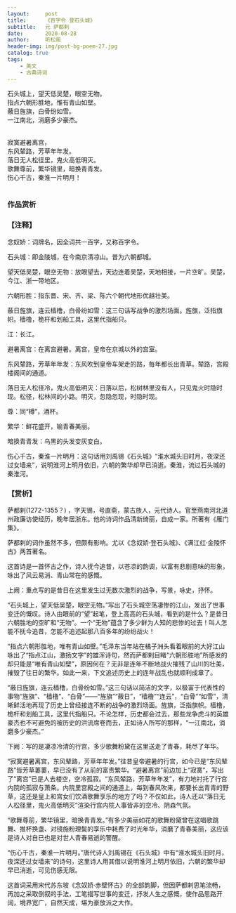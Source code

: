 ```yaml
---
layout:     post
title:      《百字令 登石头城》
subtitle:   元 萨都剌
date:       2020-08-28
author:     听松阁
header-img: img/post-bg-poem-27.jpg
catalog: true
tags:
    - 美文
    - 古典诗词
---
```


石头城上，望天低吴楚，眼空无物。<br>
指点六朝形胜地，惟有青山如壁。<br>
蔽日旌旗，白骨纷如雪。<br>
一江南北，消磨多少豪杰。<br><br>

寂寞避暑离宫，<br>
东风辇路，芳草年年发。<br>
落日无人松径里，鬼火高低明灭。<br>
歌舞尊前，繁华镜里，暗换青青发。<br>
伤心千古，秦淮一片明月！<br><br>



### 作品赏析
### 【注释】

念奴娇：词牌名，因全词共一百字，又称百字令。

石头城：即金陵城，在今南京清凉山。昔为六朝都城。

望天低吴楚，眼空无物：放眼望去，天边连着吴楚，天地相接，一片空旷。吴楚，今江、浙一带地区。

六朝形胜：指东晋、宋、齐、梁、陈六个朝代地形优越壮美。

蔽日旌旗，连云樯橹，白骨纷如雪：这三句话写战争的激烈场面。旌旗，泛指旗帜。樯橹，桅杆和划船工具，这里代指船只。

江：长江。

避暑离宫：在离宫避暑。离宫，皇帝在京城以外的宫室。

东风辇路，芳草年年发：东风吹到皇帝车架走的路，每年都长出青草。辇路，宫殿楼阁间的通道。

落日无人松径冷，鬼火高低明灭：日落以后，松树林里没有人，只见鬼火时隐时现。松径，松林间的小路。明灭，忽隐忽现，时隐时现。

尊：同“樽”，酒杯。

繁华：鲜花盛开，喻青春美丽。

暗换青青发：乌黑的头发变灰变白。

伤心千古，秦淮一片明月：这句话用刘禹锡《石头城》“淮水城头旧时月，夜深还过女墙来”，说明淮河上明月依旧，六朝的繁华却早已消逝。秦淮，流过石头城的秦淮河。


### 【赏析】

萨都剌(1272-1355？) ，字天锡，号直斋，蒙古族人，元代诗人。官至燕南河北道州政廉访使经历，晚年居浙东。他的诗词作品清新绮丽，自成一家。所著有《雁门集》。

萨都剌的词作虽然不多，但颇有影响。尤以《念奴娇·登石头城》、《满江红·金陵怀古》两首著名。

这首诗是一首怀古之作，诗人抚今追昔，以苍凉的韵调，以富有悲剧意味的形象，咏出了风云易消、青山常在的感慨。

上阙：重点写的是昔日在这里发生过无数次激烈的战争，写景，咏史，抒怀。

“石头城上，望天低吴楚，眼空无物。”写出了石头城空荡凄惨的江山，发出了世事变迁的慨叹。诗人由眼前的“望”起笔，登上高高的石头城，看到的是什么？是昔日六朝胜地的空旷和“无物”。一个“无物”蕴含了多少鲜为人知的悲惨的过去！叫人怎能不抚今追昔，怎能不追述起那八百多年的纷纷战火！

“指点六朝形胜地，唯有青山如壁。”毛泽东当年站在橘子洲头看着眼前的大好江山咏出了“指点江山，激扬文字”的雄浑诗句，然而萨都剌目睹“六朝形胜地”所感发的却只能是“唯有青山如壁”，原因何在？无非是连年不断地战火摧残了山川的壮美，摧毁了往日的繁华。如此一来，下文追述历史上的连年战乱也就顺利成章了。

“蔽日旌旗，连云樯橹，白骨纷如雪。”这三句话以简洁的文字，以极富于代表性的事物“旌旗”、“樯橹”、“白骨”——“旌旗”“蔽日”，“樯橹”“连云”，“白骨”“如雪”，清晰鲜活地再现了历史上曾经接连不断的战争的激烈场面。旌旗，泛指旗帜。樯橹，桅杆和划船工具，这里代指船只。不论怎样，历史都会过去，那些龙争虎斗的英雄豪杰也不可避免的被历史的洪流席卷而去，正如诗人所写的那样，“一江南北，消磨多少豪杰。”

下阙：写的是凄凉冷清的行宫，多少歌舞粉黛在这里送走了青春，耗尽了年华。

“寂寞避暑离宫，东风辇路，芳草年年发。”往昔皇帝避暑的行宫，如今已是“东风辇路”皆芳草萋萋，早已没有了从前的富贵繁华。“避暑离宫”前边加上“寂寞”，写出了“离宫”已是人去楼空，空冷孤寂。“东风辇路，芳草年年发”，有力地衬托了行宫内院的孤寂与萧条。内院里宫殿之间的通道上，每到春风吹来，都要长出青青的野草，这还是皇上和宫女们饮酒歌舞享乐的地方了吗？不仅如此，诗人还以“落日无人松径里，鬼火高低明灭”渲染行宫内院人事皆非的空冷、阴森气氛。

“歌舞尊前，繁华镜里，暗换青青发。”有多少美丽如花的歌舞粉黛曾在这唱歌跳舞、推杯换盏、对镜施粉理鬓的享乐中耗费了时光年华，消磨了青春美丽，这应该是诗人对自已也是对世人青春易逝的警醒。

“伤心千古，秦淮一片明月。”唐代诗人刘禹锡在《石头城》中有“淮水城头旧时月，夜深还过女墙来”的诗句，这里诗人用其借以说明淮河上明月依旧，六朝的繁华却早已消逝，可见伤感无限。

这首词采用宋代苏东坡《念奴娇·赤壁怀古》的全部韵脚，但因萨都剌思笔流畅，再加之采取倒叙的手法，工笔描写世事的变迁，抒发人生之感慨，使作品思路开阔，境界宽广，自然天成，堪为豪放派之大作。
